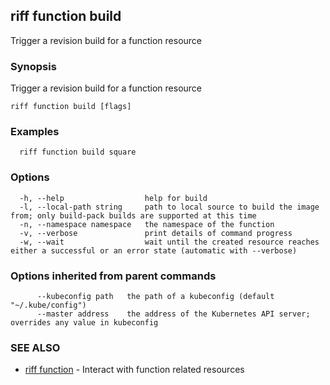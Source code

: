 ## riff function build

Trigger a revision build for a function resource

### Synopsis

Trigger a revision build for a function resource

```
riff function build [flags]
```

### Examples

```
  riff function build square
```

### Options

```
  -h, --help                  help for build
  -l, --local-path string     path to local source to build the image from; only build-pack builds are supported at this time
  -n, --namespace namespace   the namespace of the function
  -v, --verbose               print details of command progress
  -w, --wait                  wait until the created resource reaches either a successful or an error state (automatic with --verbose)
```

### Options inherited from parent commands

```
      --kubeconfig path   the path of a kubeconfig (default "~/.kube/config")
      --master address    the address of the Kubernetes API server; overrides any value in kubeconfig
```

### SEE ALSO

* [riff function](riff_function.md)	 - Interact with function related resources

